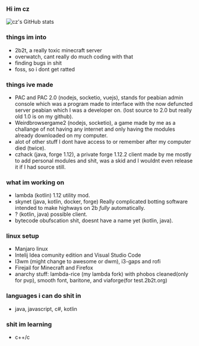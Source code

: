 ### Hi im cz

![cz's GitHub stats](https://github-readme-stats.vercel.app/api?username=czho&count_private=true&show_icons=true&theme=tokyonight&hide=stars)

### things im into

- 2b2t, a really toxic minecraft server
- overwatch, cant really do much coding with that 
- finding bugs in shit
- foss, so i dont get ratted


### things ive made

- PAC and PAC 2.0 (nodejs, socketio, vuejs), stands for peabian admin console which was a program made to interface with the now defuncted server peabian which I was a developer on. (lost source to 2.0 but really old 1.0 is on my github).
- Weirdbrowsergame2 (nodejs, socketio), a game made by me as a challange of not having any internet and only having the modules already downloaded on my computer.
- alot of other stuff I dont have access to or remember after my computer died (twice).
- czhack (java, forge 1.12), a private forge 1.12.2 client made by me mostly to add personal modules and shit, was a skid and I wouldnt even release it if I had source still.

### what im working on

- lambda (kotlin) 1.12 utility mod.  
- skynet (java, kotlin, docker, forge) Really complicated botting software intended to make highways on 2b *fully* automatically. 
- ? (kotlin, java) possible client.
- bytecode obufscation shit, doesnt have a name yet (kotlin, java).

### linux setup
- Manjaro linux
- Intelij Idea comunity edition and Visual Studio Code
- I3wm (might change to awesome or dwm), i3-gaps and rofi
- Firejail for Minecraft and Firefox
- anarchy stuff: lambda-rice (my lambda fork) with phobos cleaned(only for pvp), smooth font, baritone, and viaforge(for test.2b2t.org)

### languages i can do shit in
- java, javascript, c#, kotlin


### shit im learning
- c++/c

